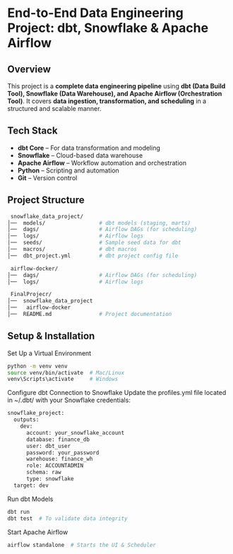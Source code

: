 
# End-to-End Data Engineering Project: dbt, Snowflake & Apache Airflow  


## Overview  
This project is a **complete data engineering pipeline** using **dbt (Data Build Tool), Snowflake (Data Warehouse), and Apache Airflow (Orchestration Tool)**. It covers **data ingestion, transformation, and scheduling** in a structured and scalable manner.  

## Tech Stack  
- **dbt Core** – For data transformation and modeling  
- **Snowflake** – Cloud-based data warehouse  
- **Apache Airflow** – Workflow automation and orchestration  
- **Python** – Scripting and automation  
- **Git** – Version control  


## Project Structure  
```bash
 snowflake_data_project/
│──  models/                 # dbt models (staging, marts)
│──  dags/                   # Airflow DAGs (for scheduling)
│──  logs/                   # Airflow logs
│──  seeds/                  # Sample seed data for dbt
│──  macros/                 # dbt macros
│──  dbt_project.yml         # dbt project config file

 airflow-docker/
│──  dags/                   # Airflow DAGs (for scheduling)
│──  logs/                   # Airflow logs

 FinalProjecr/
│──  snowflake_data_project  
│──   airflow-docker               
│──  README.md               # Project documentation

```


## Setup & Installation  

Set Up a Virtual Environment
```sh
python -m venv venv
source venv/bin/activate  # Mac/Linux
venv\Scripts\activate     # Windows

```

Configure dbt Connection to Snowflake
Update the profiles.yml file located in ~/.dbt/ with your Snowflake credentials:
```sh
snowflake_project:
  outputs:
    dev:
      account: your_snowflake_account
      database: finance_db
      user: dbt_user
      password: your_password
      warehouse: finance_wh
      role: ACCOUNTADMIN
      schema: raw
      type: snowflake
  target: dev
```
Run dbt Models
```sh
dbt run
dbt test  # To validate data integrity
```

Start Apache Airflow
```sh
airflow standalone  # Starts the UI & Scheduler
```




